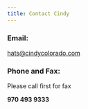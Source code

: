 ```yaml
---
title: Contact Cindy
---
```


### Email:
[hats@cindycolorado.com](mailto:hats@cindycolorado.com)

### Phone and Fax: 
Please call first for fax

**970 493 9333**

